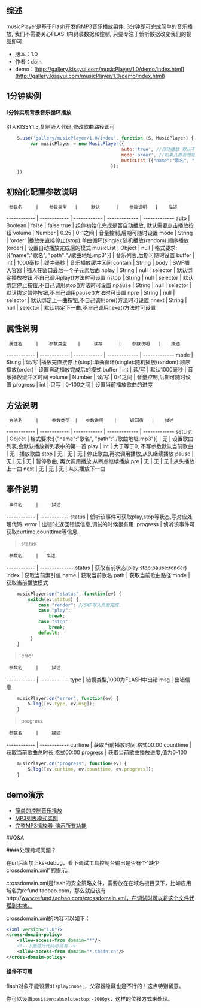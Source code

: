 ## 综述

musicPlayer是基于Flash开发的MP3音乐播放组件, 3分钟即可完成简单的音乐播放, 我们不需要关心FLASH内封装数据和控制, 只要专注于侦听数据改变我们的视图即可.

* 版本：1.0
* 作者：doin
* demo：[http://gallery.kissyui.com/musicPlayer/1.0/demo/index.html](http://gallery.kissyui.com/musicPlayer/1.0/demo/index.html)

## 1分钟实例

#### 1分钟实现背景音乐循环播放

引入KISSY1.3,复制嵌入代码,修改歌曲路径即可
```javascript
    S.use('gallery/musicPlayer/1.0/index', function (S, MusicPlayer) {
         var musicPlayer = new MusicPlayer({
                                           auto:'true', //自动播放 默认不播放.
                                           mode:'order', //如果几首哥想随机播放,设置为 random, 默认为order.
                                           musicList:[{"name":"歌名", "path":"./歌曲地址.mp3"},...{也可以几首歌循环播放}]
                                       });
    })
```

## 初始化配置参数说明

     参数名     |    参数类型   |     默认      |    参数说明   |    描述
------------   | ------------ | ------------ | ------------- | -------------
     auto     |      Boolean   |     false     |    false:true   |    组件初始化完成是否自动播放, 默认需要点击播放按钮
     volume     |    Number    |     0.25      |    0-1之间   |    音量控制,后期可随时设置
     mode     |      String    |     'order'   |播放完直接停止(stop):单曲循环(single):随机播放(random):顺序播放(order)  |  设置自动播放完成后的模式
     musicList |     Object    |     null      |    格式要求:[{"name":"歌名", "path":"./歌曲地址.mp3"}]   |    音乐列表,后期可随时设置
     buffer    |     int       |     1000毫秒   |   缓冲毫秒   |  音乐播放缓冲区间
     contain   |     String       |    body   |   SWF插入容器   |  插入在窗口最后一个子元素后面
     nplay     |     String    |     null      |   selector   | 默认绑定播放按钮,不自己调用play()方法时可设置
     nstop     |     String    |     null      |   selector   | 默认绑定停止按钮,不自己调用stop()方法时可设置
     npause     |    String    |     null      |   selector   | 默认绑定暂停按钮,不自己调用pause()方法时可设置
     npre     |      String    |     null      |   selector   | 默认绑定上一曲按钮,不自己调用pre()方法时可设置
     nnext     |     String    |     null      |   selector   | 默认绑定下一曲,不自己调用nexe()方法时可设置


## 属性说明

     属性名     |    参数类型    |     读写      |    参数说明   |    描述
------------   | ------------ | ------------ | ------------- | -------------
     mode     |     String     |     读/写      |播放完直接停止(stop):单曲循环(single):随机播放(random):顺序播放(order)  |  设置自动播放完成后的模式
     buffer     |    int      |     读/写      |    默认1000毫秒   |    音乐播放缓冲区时间
     volume     |    Number    |     读/写      |    0-1之间   |    音量控制,后期可随时设置
     progress     |    int    |   只写      |    0-100之间   |   设置当前播放歌曲的进度

## 方法说明

     方法名     |     参数类型  |   参数说明    |     返回值   |    描述
------------   | ------------ | ------------ | ------------- | -------------
     setList     |   Object    |  格式要求:[{"name":"歌名", "path":"./歌曲地址.mp3"}]  |    无   | 设置歌曲列表,会默认播放新列表中的第一首
     play     |      int    |   大于等于0, 不写参数默认当前歌曲  |    无   |  播放歌曲
     stop     |      无    |     无      |    无   |    停止歌曲,再次调用播放,从头继续播放
     pause     |      无    |     无      |    无   |    暂停歌曲, 再次调用播放,从断点继续播放
     pre     |      无    |     无      |    无   |    从头播放上一曲
     next     |      无    |     无      |    无   |    从头播放下一曲

## 事件说明

     事件名     |     描述
------------   | ------------
     status    |  侦听该事件可获取play,stop等状态,写对应处理代码.
     error     |  出错时,返回错误信息,调试的时候很有用.
     progress  |  侦听该事件可获取curtime,counttime等信息,

> status      

     参数名     |   描述
------------   |   --------------
     status  |   获取当前状态(play:stop:pause:render)
     index      |   获取当前索引值
     name     |   获取当前歌名
     path  |   获取当前歌曲路径
     mode    |   获取当前播放模式

```javascript
    musicPlayer.on("status", function(ev) {
        switch(ev.status) {
            case "render": //SWF写入页面完成.
            case "play":
                break;
            case "stop":
                break;
            default;
         }
    }
```

> error     

     参数名     |     描述
------------   | ------------
     type     |     错误类型,1000为FLASH中出错
     msg     |      出错信息

```javascript
    musicPlayer.on("error", function(ev) {
        S.log([ev.type, ev.msg]);
    }
```

> progress    

     参数名     |     描述
------------   | ------------
     curtime     |     获取当前播放时间,格式00:00
     counttime     |    获取当前歌曲总时长,格式00:00
     progress     |   获取当前歌曲播放进度,值为0-100

```javascript
    musicPlayer.on("progress", function(ev) {
        S.log([ev.curtime, ev.counttime, ev.progress]);
    }
```

## demo演示

* [简单的控制音乐播放](http://gallery.kissyui.com/musicPlayer/1.0/demo/demo1.html)
* [MP3列表模式实例](http://gallery.kissyui.com/musicPlayer/1.0/demo/demo2.html)
* [完整MP3播放器-演示所有功能](http://gallery.kissyui.com/musicPlayer/1.0/demo/demo3.html)

##Q&A

####处理跨域问题？

在url后面加上ks-debug，看下调试工具控制台输出是否有个“缺少crossdomain.xml”的提示。

crossdomain.xml是flash的安全策略文件，需要放在在域名根目录下，比如应用域名为refund.taobao.com，那么就应该有http://www.refund.taobao.com/crossdomain.xml，在调试时可以将这个文件代理到本地。

crossdomain.xml的内容可以如下：

```xml
<?xml version="1.0"?>
<cross-domain-policy>
    <allow-access-from domain="*"/>
    <!--下面这行代码必须有-->
    <allow-access-from domain="*.tbcdn.cn"/>
</cross-domain-policy>
```

#### 组件不可用

flash对象不能设置<code>display:none;</code>，父容器隐藏也是不行的！这点特别留意。

你可以设置<code>position:absolute;top:-2000px</code>，这样的位移方式来处理。








